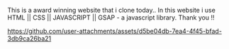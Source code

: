 This is a award winning website that i clone today..
In this website i use HTML || CSS || JAVASCRIPT || GSAP - a javascript library.
Thank you !!  

https://github.com/user-attachments/assets/d5be04db-7ea4-4f45-bfad-3db9ca26ba21


    
